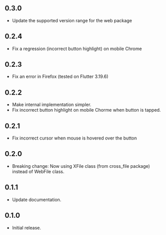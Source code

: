 ## 0.3.0

* Update the supported version range for the web package

## 0.2.4

* Fix a regression (incorrect button highlight) on mobile Chrome

## 0.2.3

* Fix an error in Firefox (tested on Flutter 3.19.6)

## 0.2.2

* Make internal implementation simpler.
* Fix incorrect button highlight on mobile Chorme when button is tapped.

## 0.2.1

* Fix incorrect cursor when mouse is hovered over the button

## 0.2.0

* Breaking change: Now using XFile class (from cross_file package) instead of WebFile class.

## 0.1.1

* Update documentation.

## 0.1.0

* Initial release.
